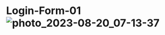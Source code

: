 # Login-Form-01![photo_2023-08-20_07-13-37](https://github.com/Ahmed-jomaa/Login-Form-01/assets/100782876/e913da07-9114-47cf-885e-db021498f0b7)
